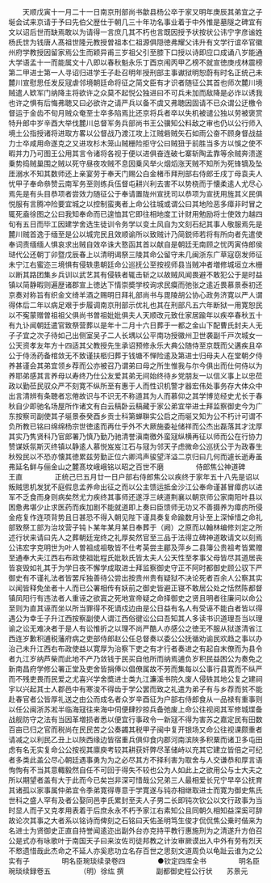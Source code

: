 <!-- { "loadSidebar": true } -->
　　天顺戊寅十一月二十一日南京刑部尚书歙县杨公卒于家又明年庚辰其弟宜之子埏会试来京请于予曰先伯父歴仕于朝几三十年功名事业着于中外惟是墓隧之碑宜有文以诏后世而缺焉敢以为请得一言庶几其不朽也言既因授予状按状公讳宁字彦谧姓杨氏世为钱唐人髙祖世隆元教授曽祖本仁祖源俱隠徳弗耀父讳升有文学行谊卒官徽州府学教授因留家焉公生而颖异甫三岁祖父引至膝下口授以诗即应口成诵八岁能通大学语孟十一而能属文十八即以春秋魁永乐丁酉京闱丙甲乙榜不就宣徳庚戌林震榜第二甲进士第一人寻诏归进学壬子赴召明年授刑部主事谳狱明恕蔚有时名正统己未麓川宣慰思任发反冦虐邻境朝廷命将征之简文臣有才识者随征公其首也师次麓川境贼遣人欵军门纳降主将欲许之众莫不起悦公独进曰不可兵未加而敌降是必诈以诱我也许之惧有后悔弗聴又曰必欲许之请严兵以备不虞又弗聴因固请不已众谓公迂檄令督运于金齿不旬月贼众奄至士卒多陷焉比还京将兵者卒以失机被谴公独以劳被褒赏特升郎中岁辛酉大举伐麓川总督军务兵部尚书王公骥知公料敌之审也仍以公行师入境土公指授诸将进取方畧以公督战乃渡江攻上江贼砦贼矢石如雨公奋不顾身督战益力士卒咸用命遂克之又进攻杉木笼山贼栅险拒守公曰贼狃于前胜当多方以悞之使不暇并力乃可图王公用其言令诸将各视于便以进俱奋连破七寨斩陶孟靠等余贼奔溃遂乗势捣贼巢围之贼以死守昼夜攻贼不息因乗风举火烟熖涨天贼不知所为死锋镝及坠厓溺水不知其数师还上亲宴劳于奉天门赐公白金楮币拜刑部右侍郎壬戌丁母袁夫人忧甲子奉命叅赞云南军务至则练兵伍督屯耕兴利去害不以势桡而于懐柔逺人尤尽心焉先是有头目恭项者尝效力随征公于奉请置陇州宣抚司以恭项为宣抚用旌其义民俱悦服有言腾冲险要宜城之以控制蛮夷者上命公往城或谓公曰其地险恶多瘴非时冒之辄死盍徐图之公曰我知奉命而已遑恤其它即往相地度工计财用勉励将士使效力越四旬有五日而毕工因建学舍选生徒训令务学以变土风自为文刻石纪其事人敬服焉先是麓川贼首逸于缅至是公以城完民且效顺谕所以致贼计乃简鋭师若将有所向者先遣使奉词责缅缅人惧哀求出贼自效卒诛大憝函其首以献自是朝廷无南顾之忧丙寅侍郎侯琎代公还朝丁卯暨戊辰春上以清明谒祭三陵其命公留守未几闽浙东广草寇窃发师征未宁江右蜜迩三境惧有侵轶患朝廷命公巡抚公至按视师县当贼冲者増修城垣立木栅以断其路团集乡兵训以武艺其有侵轶者辄击斩之以故贼风闻畏避不敢犯公于是时益镇以简静暇则遍歴诸郡宣上徳达下情崇奬学校询求民瘼而弛张之逺近畏慕景泰初还京奏对称旨有织金文绮羊酒之赐明日拜礼部尚书与毘陵胡公协心政务济寛以严人谓得体后二年以病足艰于步履调南京刑部示优礼也其在刑部凡五六年断狱一用寛恕民以不寃蒙赠曽祖祖父俱尚书曽祖妣妣俱夫人天顺改元致仕家居踰年以疾卒春秋五十有九讣闻朝廷遣官致祭营葬以是年十二月十六日葬于一都之金山下配曹氏封夫人无子子宜之次子待如己出侧室吴子二人长堣以公平南功授徽州卫世袭副千戸次城女一公天资孝友年方十四适其父教授先生承诏预修永乐大典公随侍至京既而父遘疾且卒公于侍汤药备棺敛无不致谨扶柩归葬于钱塘不惮险逺及第进士归母夫人在堂朝夕侍养甚谨会其弟宜领乡荐而公亦被召乃谓弟曰母之所生惟我与尔今俱出而仕何侍以为养耶弟感其言养母以寿终乃仕公友爱其弟无间始终待乡党朋友一以信义事上以忠莅政以勤莅民驭众严不刻寛不纵所至有惠于人而性识机警才器宏伟处事务存大体众中出言清辨有条聴者忘倦故识与不识无不称道其为人而慕仰之其学博览经史尤长于春秋自少即驰名场屋所作诸文有白云稿卧云稿藏于家公弟宜举进士拜监察御史今为广东按察司副使其子埏景泰癸酉乡贡士科第蝉聨实公启之而埏又知为公不朽计可谓不负所教已铭曰绵绵杨宗世徳逺而再仕乎外不大厥施委祉储祥而公杰出磊落其才沈厚其实乃隽贤科乃官郎署乃慎乃勤乃驰清誉滇南徼外蛮冦纵横再征以师而公在行协力赞谋妖氛斯灭终镇以静逺人慕悦岌岌江石与冦为邻天子虑微命公巡抚公于为政春生秋殁民以不恐亦懐其徳累兹劳勤正位六卿鸿声骏望洋溢二京归曰几何而遽长逝寿虽弗延名鲜与俪金山之麓髙坟峨峨铭以昭之百世不磨
　　
　　侍郎焦公神道碑　　王直
　　
　　正统己巳五月廿一日户部右侍郎焦公以疾终于家年五十八先是诏以叛贼思机发犹不庭假息孟养命出征之而以公主馈运抵金沙江公奉命谨甚冒瘴疠以进军不乏食而身则病矣然尤力疾终其事师还遂浮三峡道荆襄以朝京师公家南阳叶县以困惫弗堪少止求医药而疾加剧不能就道即上奏曰臣馈师无功又不善摄养为瘴疠所侵金疮复作连项背势且日甚恐不得入朝见陛下谨具奏复命踰数月讣至上深悼惜之命礼部致祭工部为治坟营子钝卜某年某月某日奉葬于（阙）之原而以翰林编修刘定之所述行状来请曰先人之葬朝廷宠终之礼厚矣然官至三品于法得立碑神道敢请文以刻焉公讳宏字克明世为叶人曽祖成祖敬皆不仕考英尝主郿及萍乡二县簿公贵祖考皆累赠至通奉大夫江西右布政使祖妣程氏妣耿氏皆太夫人公天性至孝事父母皆尽其道居丧皆哀毁如礼其于为学日夜不懈学成取进士拜监察御史守正不阿时都御史顾公驭下严御史有不谨礼法者皆罢斥独善待公尝出按贵州贵有疑狱不决论死者百余人公察其实以闻皆释免坐者十人而已公署相传有妖前之御史皆避正寝不敢居公处之恬然陈都督镇凤阳行有违法者人重诬之欲寘之死地宣帝疑之命择御史之贤且明者往廉问以命公至则为直其诬而坐以所当罪得不死谪戍边由是公日益有名人有受诬不能白者皆以得遇公为幸壬子升江西按察副使人谓江西俗徤讼公曰吾知其人多读书识道理吾当以理谕之讼无难决者于是人有讼惟折之以理不尚严酷人亦感公之徳无不服从狱遂清省江西连岁歉积逋税藩府病之吏部侍郎赵公任总督奏以委公公抚循劝谕民欢趋之事以办治己未升江西右布政使益以寛厚为治察下吏之有才行者奏进之有起自末僚而为县令者九江岁纳芦柴而此地不产乃敛钱于民买自他所而纳焉逋负岁积民益困公为奏免之新南昌府学修公署正堂及吏舍皆捐俸以倡僚属故不劳而集每以公事行县寛而不纵严而不残吏畏而民爱之尤喜兴学舍奬进士类九江濂溪书院久废人侵轶其地公复之建祠宇以兴起其士人郡邑中有寒浚不得齿于学公罢而致之礼遣为弟子有与乡荐而贫不能赴春官者公皆厚礼送之由公而成名者众岁辛酉征为户部右侍郎食从一品禄有重事则以任公闽浙苏淞半临海冦往来海中伺便肆抄掠兵备弛废上命公往视阅其军修城堞备战舰防守之法有当因革増损者悉以便宜行事政令一新冦不得为害苏之嘉定民有田数百亩已归之官而税尚在民民苦之公奏蠲其税甲子闽中复开银场又命公往视课颇重者请减之以利民乙丑上以陜西缘边皆宿重兵俱仰食内郡河南滨陜多积粟而诸卫多屯田虑有名无实复命公公按视其廪庾考较其耕获奸弊尽革储峙以充其它建立皆倍之可纪者多类此盖公尽心朝廷遇事勇为为之必尽其方不择利害为取舍与人交谦恭和厚言语恂恂有不当其意輙毅然自任不可回于得失不较也公为人如此上之欲用公与士大夫之所以期望者盖有大于此而今已矣岂非深可惜哉公兄弟三人最相爱长兄宁早卒公抚育其诸孤以家事属仲弟宜令季弟寛得専意于学寛遂与钝亦相继取进士而寛为御史焦氏世科之盛人罕有及者公娶同邑李氏累封至夫人子男二长即钝次钦公以文行政事为当时显人而子又克孝用表着于后庶永永不朽予家江右素知公且同朝久相知益深奚可辞故论次其事之大者系以铭诗而俾刻之石铭曰天佑圣明笃生俊才侃侃焦公乗时偕来为名进士为贤御史正直自持誉闻逺迩出副外台亦克持平教行惠施刑为之清遂升方伯召公是式亦有咏歌叶于南国天子曰来汝佐司徒邦教之计汝审厥谟出入中外有劳有烈天不慗遗惜哉此杰命之不延人亦奚悲功立名存百世之思刻文道周负以龟趾云谁为之公实有子
　　
　　明名臣琬琰续录卷四
　　
　　●钦定四库全书
　　
　　明名臣琬琰续録卷五
　　
　　（明）徐纮 撰
　　
　　副都御史程公行状　　苏景元
　　
